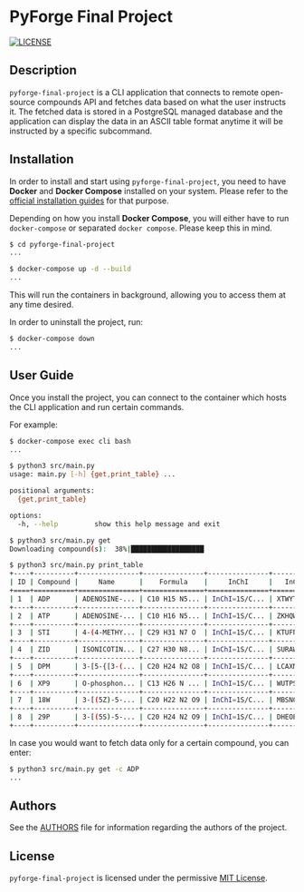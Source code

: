 # PyForge Final Project

[![LICENSE](https://img.shields.io/badge/License-MIT-green.svg)](https://github.com/MariamChakhvadze/pyforge-final-project#License "Project's LICENSE section")

## Description

`pyforge-final-project` is a CLI application that connects to remote open-source compounds API and fetches data based on what the user instructs it. The fetched data is stored in a PostgreSQL managed database and the application can display the data in an ASCII table format anytime it will be instructed by a specific subcommand.

## Installation

In order to install and start using `pyforge-final-project`, you need to have **Docker** and **Docker Compose** installed on your system. Please refer to the [official installation guides](https://docs.docker.com/get-docker) for that purpose.

Depending on how you install **Docker Compose**, you will either have to run `docker-compose` or separated `docker compose`. Please keep this in mind.

```sh
$ cd pyforge-final-project
...

$ docker-compose up -d --build
...
```

This will run the containers in background, allowing you to access them at any time desired.

In order to uninstall the project, run:

```sh
$ docker-compose down
...
```

## User Guide

Once you install the project, you can connect to the container which hosts the CLI application and run certain commands.

For example:

```sh
$ docker-compose exec cli bash
...

$ python3 src/main.py
usage: main.py [-h] {get,print_table} ...

positional arguments:
  {get,print_table}

options:
  -h, --help         show this help message and exit

$ python3 src/main.py get
Downloading compound(s):  38%|██████████████████                                       | 3/8 [00:04<00:07,  1.46s/it]

$ python3 src/main.py print_table
+----+----------+---------------+---------------+---------------+---------------+---------------+-------------------+
| ID | Compound |     Name      |    Formula    |     InChI     |   InChIKey    |    SMILES     | Cross Links Count |
+====+==========+===============+===============+===============+===============+===============+===================+
| 1  | ADP      | ADENOSINE-... | C10 H15 N5... | InChI=1S/C... | XTWYTFMLZF... | c1nc(c2c(n... | 17                |
+----+----------+---------------+---------------+---------------+---------------+---------------+-------------------+
| 2  | ATP      | ADENOSINE-... | C10 H16 N5... | InChI=1S/C... | ZKHQWZAMYR... | c1nc(c2c(n... | 22                |
+----+----------+---------------+---------------+---------------+---------------+---------------+-------------------+
| 3  | STI      | 4-(4-METHY... | C29 H31 N7 O  | InChI=1S/C... | KTUFNOKKBV... | Cc1ccc(cc1... | 11                |
+----+----------+---------------+---------------+---------------+---------------+---------------+-------------------+
| 4  | ZID      | ISONICOTIN... | C27 H30 N8... | InChI=1S/C... | SURAWYIAXP... | c1cnccc1C(... | 1                 |
+----+----------+---------------+---------------+---------------+---------------+---------------+-------------------+
| 5  | DPM      | 3-[5-{[3-(... | C20 H24 N2 O8 | InChI=1S/C... | LCAXMKQKEY... | Cc1c(c(c([... | 4                 |
+----+----------+---------------+---------------+---------------+---------------+---------------+-------------------+
| 6  | XP9      | O-phosphon... | C13 H26 N ... | InChI=1S/C... | WUTPSGIFCC... | CC(C(C(=O)... | 3                 |
+----+----------+---------------+---------------+---------------+---------------+---------------+-------------------+
| 7  | 18W      | 3-[(5Z)-5-... | C20 H22 N2 O9 | InChI=1S/C... | MBSNQHZDAB... | Cc1c(c(c([... | 2                 |
+----+----------+---------------+---------------+---------------+---------------+---------------+-------------------+
| 8  | 29P      | 3-[(5S)-5-... | C20 H24 N2 O9 | InChI=1S/C... | DHEOBTWDCM... | Cc1c(c(c([... | 2                 |
+----+----------+---------------+---------------+---------------+---------------+---------------+-------------------+
```

In case you would want to fetch data only for a certain compound, you can enter:

```sh
$ python3 src/main.py get -c ADP
...
```

## Authors

See the [AUTHORS](AUTHORS) file for information regarding the authors of the project.

## License

`pyforge-final-project` is licensed under the permissive [MIT License](LICENSE).
